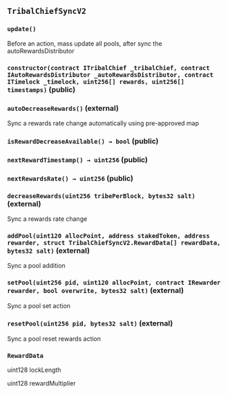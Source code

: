 ## `TribalChiefSyncV2`





### `update()`

Before an action, mass update all pools, after sync the autoRewardsDistributor




### `constructor(contract ITribalChief _tribalChief, contract IAutoRewardsDistributor _autoRewardsDistributor, contract ITimelock _timelock, uint256[] rewards, uint256[] timestamps)` (public)





### `autoDecreaseRewards()` (external)

Sync a rewards rate change automatically using pre-approved map



### `isRewardDecreaseAvailable() → bool` (public)





### `nextRewardTimestamp() → uint256` (public)





### `nextRewardsRate() → uint256` (public)





### `decreaseRewards(uint256 tribePerBlock, bytes32 salt)` (external)

Sync a rewards rate change



### `addPool(uint120 allocPoint, address stakedToken, address rewarder, struct TribalChiefSyncV2.RewardData[] rewardData, bytes32 salt)` (external)

Sync a pool addition



### `setPool(uint256 pid, uint120 allocPoint, contract IRewarder rewarder, bool overwrite, bytes32 salt)` (external)

Sync a pool set action



### `resetPool(uint256 pid, bytes32 salt)` (external)

Sync a pool reset rewards action





### `RewardData`


uint128 lockLength


uint128 rewardMultiplier



